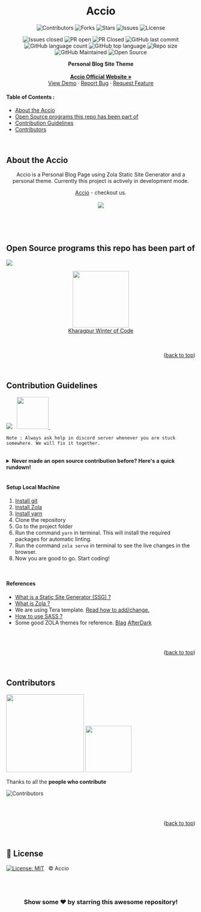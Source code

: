 <div id="top"></div>

<h1 align="center">Accio</h1>
<!-- -------------------------------------------------------------------------------------------------------------------------------------------------- -->


<div align="center">

![Contributors](https://img.shields.io/github/contributors/rajivharlalka/Accio.svg?style=for-the-badge)
  ![Forks](https://img.shields.io/github/forks/rajivharlalka/Accio.svg?style=for-the-badge)
  ![Stars](https://img.shields.io/github/stars/rajivharlalka/Accio.svg?style=for-the-badge)
  ![Issues](https://img.shields.io/github/issues/rajivharlalka/Accio.svg?style=for-the-badge)
  ![License](https://img.shields.io/github/license/rajivharlalka/Accio.svg?style=for-the-badge) 
  
![Issues closed](https://img.shields.io/github/issues-closed-raw/rajivharlalka/Accio?color=red)
  ![PR open](https://img.shields.io/github/issues-pr/rajivharlalka/Accio?color=brightgreen)
  ![PR Closed](https://img.shields.io/github/issues-pr-closed-raw/rajivharlalka/Accio?color=0059b3)
  ![GitHub last commit](https://img.shields.io/github/last-commit/rajivharlalka/Accio?color=red&style=plastic)
  ![GitHub language count](https://img.shields.io/github/languages/count/rajivharlalka/Accio?style=plastic)
  ![GitHub top language](https://img.shields.io/github/languages/top/rajivharlalka/Accio?style=plastic)
  ![Repo size](https://img.shields.io/github/repo-size/rajivharlalka/Accio?color=white)
  ![GitHub Maintained](https://img.shields.io/badge/Maintained%3F-yes-brightgreen.svg?v=103)
  ![Open Source](https://badges.frapsoft.com/os/v1/open-source.svg?v=103)

</div>
<!-- -------------------------------------------------------------------------------------------------------------------------------------------------- -->


<p align="center">
    <strong> Personal Blog Site Theme </strong>
    <br />
  <br />
    <a href="https://accio-demo.netlify.app/"><strong>Accio Official Website »</strong></a>
    <br />
    <a href="https://accio-demo.netlify.app/blog/">View Demo</a>
    ·
    <a href="https://github.com/rajivharlalka/Accio/issues">Report Bug</a>
    ·
    <a href="https://github.com/rajivharlalka/Accio/issues">Request Feature</a>
  </p>
<!-- -------------------------------------------------------------------------------------------------------------------------------------------------- -->
<!-- TABLE OF CONTENTS -->

#### Table of Contents :
* [About the Accio](#About-the-Accio)
* [Open Source programs this repo has been part of](#Open-Source-programs-this-repo-has-been-part-of)
* [Contribution Guidelines](#Contribution-Guidelines)
* [Contributors](#Contributors)


<br>
<!-- -------------------------------------------------------------------------------------------------------------------------------------------------- -->

<!-- ABOUT THE PROJECT -->

## About the Accio

<p align="center">
 Accio is a Personal Blog Page using Zola Static Site Generator and a personal theme.
Currently this project is actively in development mode.
   
</p>
<p align="center">
  <a href="https://accio-demo.netlify.app/">Accio</a> - checkout us.
  <br>
  <br>
  
   <img src="https://github.com/ayush-sleeping/Accio/blob/master/ss%20of%20Accio%20web.png" />
</p>


<br>

<br>

<br>
<!-- -------------------------------------------------------------------------------------------------------------------------------------------------- -->

## Open Source programs this repo has been part of
<a href="https://github.com/Rayman-Sodhi/Clone-IT"><img src="https://badges.frapsoft.com/os/v1/open-source.svg?v=103"></a>

<div align="center">
<img src="https://media-exp1.licdn.com/dms/image/C560BAQGNflW7cZMukg/company-logo_200_200/0/1589034084843?e=1646870400&v=beta&t=mKip_R8iZ5ph54NuyudJ2dmcdp9hSuespgF4exp1ZQ0" width="150px">
</div>

<div align="center">
    <a href="https://kwoc.kossiitkgp.org/">Kharagpur Winter of Code</a>

</div>

<br>

<br>
<p align="right">(<a href="#top">back to top</a>)</p>

<br>
<!-- ------------------------------------------------------------------------------------------------------------------------------------------------------------- -->

## Contribution Guidelines
<a href="#"><img src="https://img.shields.io/static/v1.svg?label=Contributions&message=Welcome&color=red"></a>  &nbsp; 
<a href="https://discord.com/invite/6pGdW2rg">
<img src="https://img.shields.io/badge/Discord-7289DA?style=for-the-badge&logo=discord&logoColor=white"  width="85" > </a>  &nbsp; 
 <br/>

```
Note : Always ask help in discord server whenever you are stuck somewhere. We will fix it together.
```         

<br>

<details>
     <summary><b>Never made an open source contribution before? Here's a quick rundown!</b></summary>
     <br />
  
* Find an issue that you are interested in addressing or a feature that you would like to add.

* Fork the repository associated with the issue to your local GitHub organization. This means that you will have a copy of the repository under your-GitHub-username/repository-name.
* Clone the repository to your local machine using git clone .
* Create a new branch for your fix using git checkout -b branch-name-here.
* Make the appropriate changes for the issue you are trying to address or the feature that you want to add.
* Use git add insert-paths-of-changed-files-here to add the file contents of the changed files to the "snapshot" git uses to manage the state of the project, also known as the index.
* Use git commit -m "Insert a short message of the changes made here" to store the contents of the index with a descriptive message.
* Push the changes to the remote repository using git push origin branch-name-here.
* Submit a pull request to the upstream repository.
* Title the pull request with a short description of the changes made and the issue or bug number associated with your change. For example, you can title an issue like so "Added more log outputting to resolve #4352".
* In the description of the pull request, explain the changes that you made, any issues you think exist with the pull request you made, and any questions you have for the maintainer. It's OK if your pull request is not perfect (no pull request is), the reviewer will be able to help you fix any problems and improve it!
* Wait for the pull request to be reviewed by a maintainer.
* Make changes to the pull request if the reviewing maintainer recommends them.
* Celebrate  🥳  your success after your pull request is merged!
  
</details>

<br>

#### Setup Local Machine

1. <a href="https://github.com/kossiitkgp/Git-and-Github-2021/blob/main/installation.md">Install git</a>
2. <a href="https://www.getzola.org/documentation/getting-started/installation/">Install Zola</a>
3. <a href="https://yarnpkg.com/en/">Install yarn</a>
4. Clone the repository
5. Go to the project folder
6. Run the command `yarn` in terminal. This will install the required packages for automatic linting.
7. Run the command `zola serve` in terminal to see the live changes in the browser.
8. Now you are good to go. Start coding!

<br>

#### References
- <a href="https://www.cloudflare.com/en-in/learning/performance/static-site-generator/">What is a Static Site Generator (SSG) ?</a>
- <a href="https://www.getzola.org/">What is Zola ?</a>
- We are using Tera template. <a href="https://tera.netlify.app/docs/#templates">Read how to add/change.</a>
- <a href="https://sass-lang.com/documentation">How to use SASS ?</a>
- Some good ZOLA themes for reference. <a href="https://github.com/xypnox/blag">Blag</a> <a href="https://github.com/getzola/after-dark">AfterDark</a>


<br>

<br>
<p align="right">(<a href="#top">back to top</a>)</p>

<br>
<!-- ------------------------------------------------------------------------------------------------------------------------------------------------ -->

## Contributors
<a href="https://github.com/Rayman-Sodhi/Clone-IT"><img src="https://forthebadge.com/images/badges/built-by-developers.svg" width="207" ></a> 
<a href="https://github.com/Rayman-Sodhi/Clone-IT"><img src="https://forthebadge.com/images/badges/built-with-love.svg" width="123" ></a> 

Thanks to all the **people who contribute**

![Contributors](https://contributors-img.web.app/image?repo=rajivharlalka/Accio)



<br>

<br>

<p align="right">(<a href="#top">back to top</a>)</p>

<br>

## 📜 License
[![License: MIT](https://img.shields.io/github/license/rajivharlalka/Accio.svg?style=for-the-badge)](./LICENSE) &nbsp; © Accio

<br>

<br>

<!-- ----------------------------------------------------------------------------------------------------------------------------------- -->

<div align="center">

### Show some ❤️ by starring this awesome  repository!

</div>
